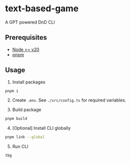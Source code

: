 # text-based-game

A GPT powered DnD CLI

## Prerequisites

- [Node >= v20](https://nodejs.org/en/download)
- [pnpm](https://pnpm.io/installation)

## Usage

1. Install packages

```sh
pnpm i
```

2. Create `.env`. See `./src/config.ts` for required variables.

3. Build package

```sh
pnpm build
```

4. [Optional] Install CLI globally

```sh
pnpm link --global
```

5. Run CLI

```sh
tbg
```
